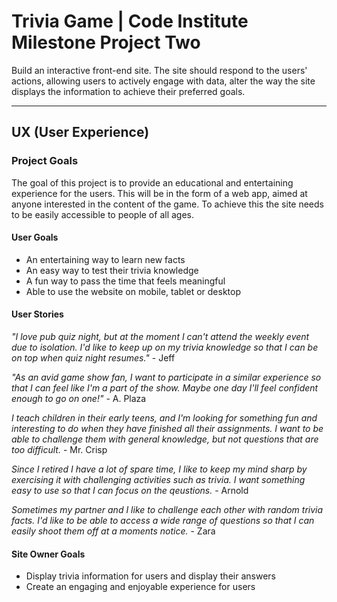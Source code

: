 # Trivia Game | Code Institute Milestone Project Two

Build an interactive front-end site. The site should respond to the users' actions, allowing users to actively engage with data, alter the way the site displays the information to achieve their preferred goals.

--------------------

## UX (User Experience)
### Project Goals
The goal of this project is to provide an educational and entertaining experience for the users. This will be in the form of a web app, aimed at anyone interested in the content of the game. To achieve this the site needs to be easily accessible to people of all ages.

#### User Goals
* An entertaining way to learn new facts
* An easy way to test their trivia knowledge
* A fun way to pass the time that feels meaningful
* Able to use the website on mobile, tablet or desktop

#### User Stories

<em>"I love pub quiz night, but at the moment I can't attend the weekly event due to isolation. I'd like to keep up on my trivia knowledge so that I can be on top when quiz night resumes."</em> - Jeff

<em>"As an avid game show fan, I want to participate in a similar experience so that I can feel like I'm a part of the show. Maybe one day I'll feel confident enough to go on one!"</em> - A. Plaza

<em>I teach children in their early teens, and I'm looking for something fun and interesting to do when they have finished all their assignments. I want to be able to challenge them with general knowledge, but not questions that are too difficult.</em> - Mr. Crisp

<em>Since I retired I have a lot of spare time, I like to keep my mind sharp by exercising it with challenging activities such as trivia. I want something easy to use so that I can focus on the qeustions.</em> - Arnold

<em>Sometimes my partner and I like to challenge each other with random trivia facts. I'd like to be able to access a wide range of questions so that I can easily shoot them off at a moments notice.</em> - Zara

#### Site Owner Goals
* Display trivia information for users and display their answers
* Create an engaging and enjoyable experience for users
